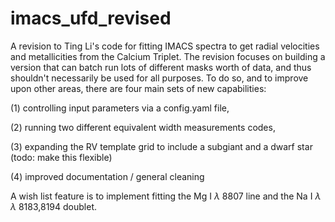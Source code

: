 # imacs_ufd_revised
A revision to Ting Li's code for fitting IMACS spectra to get radial velocities and metallicities from the Calcium Triplet.
The revision focuses on building a version that can batch run lots of different masks worth of data, and thus shouldn't necessarily be used for all purposes. 
To do so, and to improve upon other areas, there are four main sets of new capabilities:


 (1) controlling input parameters via a config.yaml file,
 
 (2) running two different equivalent width measurements codes,
 
 (3) expanding the RV template grid to include a subgiant and a dwarf star (todo: make this flexible)
 
 (4) improved documentation / general cleaning


 A wish list feature is to implement fitting the Mg I $\lambda$ 8807 line and the Na I $\lambda$ $\lambda$ 8183,8194 doublet.


 
